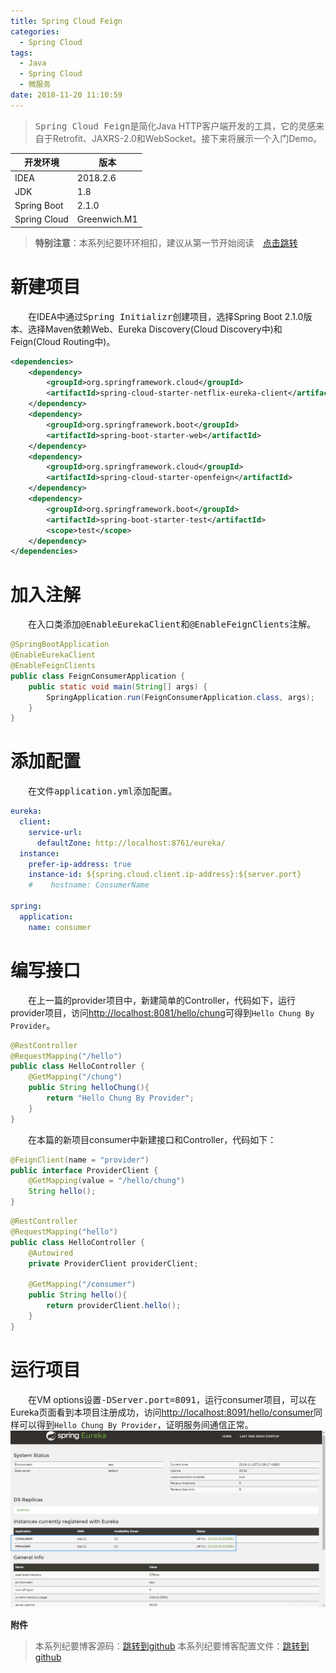 ```yaml
---
title: Spring Cloud Feign
categories: 
  - Spring Cloud
tags:
  - Java
  - Spring Cloud
  - 微服务
date: 2018-11-20 11:10:59
---
```


> <kbd>Spring Cloud Feign</kbd>是简化Java HTTP客户端开发的工具，它的灵感来自于Retrofit、JAXRS-2.0和WebSocket。接下来将展示一个入门Demo。

<!-- more -->

开发环境    |  版本
-------- | -----
IDEA | 2018.2.6
JDK  | 1.8
Spring Boot| 2.1.0
Spring Cloud| Greenwich.M1

> **特别注意**：本系列纪要环环相扣，建议从第一节开始阅读&emsp;[点击跳转](http://zhangchong.xin/2018/11/20/Spring%20Cloud%20%E5%AD%A6%E4%B9%A0%E7%BA%AA%E8%A6%81%E4%B8%80%EF%BC%9AEureka/)

# 新建项目
&emsp;&emsp;在IDEA中通过<kbd>Spring Initializr</kbd>创建项目，选择Spring Boot 2.1.0版本、选择Maven依赖Web、Eureka Discovery(Cloud Discovery中)和Feign(Cloud Routing中)。
```xml
<dependencies>
    <dependency>
        <groupId>org.springframework.cloud</groupId>
        <artifactId>spring-cloud-starter-netflix-eureka-client</artifactId>
    </dependency>
    <dependency>
        <groupId>org.springframework.boot</groupId>
        <artifactId>spring-boot-starter-web</artifactId>
    </dependency>
    <dependency>
        <groupId>org.springframework.cloud</groupId>
        <artifactId>spring-cloud-starter-openfeign</artifactId>
    </dependency>
    <dependency>
        <groupId>org.springframework.boot</groupId>
        <artifactId>spring-boot-starter-test</artifactId>
        <scope>test</scope>
    </dependency>
</dependencies>
```

# 加入注解
&emsp;&emsp;在入口类添加<kbd>@EnableEurekaClient</kbd>和<kbd>@EnableFeignClients</kbd>注解。
```java
@SpringBootApplication
@EnableEurekaClient
@EnableFeignClients
public class FeignConsumerApplication {
    public static void main(String[] args) {
        SpringApplication.run(FeignConsumerApplication.class, args);
    }
}
```

# 添加配置
&emsp;&emsp;在文件<kbd>application.yml</kbd>添加配置。
```yml
eureka:
  client:
    service-url:
      defaultZone: http://localhost:8761/eureka/
  instance:
    prefer-ip-address: true
    instance-id: ${spring.cloud.client.ip-address}:${server.port}
    #    hostname: ConsumerName

spring:
  application:
    name: consumer
```

# 编写接口
&emsp;&emsp;在上一篇的provider项目中，新建简单的Controller，代码如下，运行provider项目，访问[http://localhost:8081/hello/chung](http://localhost:8081/hello/chung)可得到`Hello Chung By Provider`。
```java
@RestController
@RequestMapping("/hello")
public class HelloController {
    @GetMapping("/chung")
    public String helloChung(){
        return "Hello Chung By Provider";
    }
}
```

&emsp;&emsp;在本篇的新项目consumer中新建接口和Controller，代码如下：
```java
@FeignClient(name = "provider")
public interface ProviderClient {
    @GetMapping(value = "/hello/chung")
    String hello();
}
```
```java
@RestController
@RequestMapping("hello")
public class HelloController {
    @Autowired
    private ProviderClient providerClient;

    @GetMapping("/consumer")
    public String hello(){
        return providerClient.hello();
    }
}
```

# 运行项目
&emsp;&emsp;在VM options设置<kbd>-DServer.port=8091</kbd>，运行consumer项目，可以在Eureka页面看到本项目注册成功，访问[http://localhost:8091/hello/consumer](http://localhost:8091/hello/consumer)同样可以得到`Hello Chung By Provider`，证明服务间通信正常。
![Eureka](https://raw.githubusercontent.com/chung567115/chung567115.github.io/hexo-blog/blog-img/spring-cloud-2-1.png)

<kbd>**附件**</kbd>
> 本系列纪要博客源码：[跳转到github](https://github.com/chung567115/SpringCloud)
> 本系列纪要博客配置文件：[跳转到github](https://github.com/chung567115/SpringCloudConfig)

